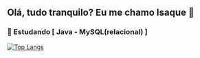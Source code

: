 ## Olá, tudo tranquilo? Eu me chamo Isaque 🤙
### 📖 Estudando [ Java - MySQL(relacional) ]
[![Top Langs](https://github-readme-stats.vercel.app/api/top-langs/?username=Isaacomc&layout=donut-vertical&theme=dark&custom_title=Tecnologias)](https://github.com/Isaacomc/github-readme-stats)



          
  



